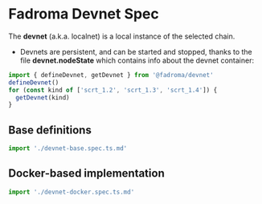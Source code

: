# Fadroma Devnet Spec

The **devnet** (a.k.a. localnet) is a local instance of the selected chain.

* Devnets are persistent, and can be started and stopped,
  thanks to the file **devnet.nodeState** which contains
  info about the devnet container:

```typescript
import { defineDevnet, getDevnet } from '@fadroma/devnet'
defineDevnet()
for (const kind of ['scrt_1.2', 'scrt_1.3', 'scrt_1.4']) {
  getDevnet(kind)
}
```

## Base definitions

```typescript
import './devnet-base.spec.ts.md'
```

## Docker-based implementation

```typescript
import './devnet-docker.spec.ts.md'
```
